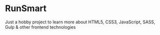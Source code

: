 # RunSmart
Just a hobby project to learn more about HTML5, CSS3, JavaScript, SASS, Gulp & other frontend technologies
